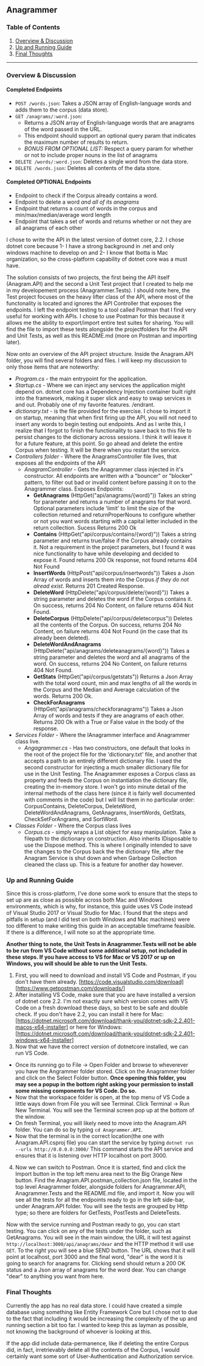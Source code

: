 ## Anagrammer

### Table of Contents
1. [Overview & Discussion](/README.md#overview--discussion)
2. [Up and Running Guide](/README.md#up-and-running-guide)
4. [Final Thoughts](/README.md#final-thoughts)

---
### Overview & Discussion

#### Completed Endpoints
- `POST /words.json`: Takes a JSON array of English-language words and adds them to the corpus (data store).
- `GET /anagrams/:word.json`:
  - Returns a JSON array of English-language words that are anagrams of the word passed in the URL.
  - This endpoint should support an optional query param that indicates the maximum number of results to return.
  - *BONUS FROM OPTIONAL LIST:* Respect a query param for whether or not to include proper nouns in the list of anagrams
- `DELETE /words/:word.json`: Deletes a single word from the data store.
- `DELETE /words.json`: Deletes all contents of the data store.

#### Completed OPTIONAL Endpoints
- Endpoint to check if the Corpus already contains a word.
- Endpoint to delete a word *and all of its anagrams*
- Endpoint that returns a count of words in the corpus and min/max/median/average word length
- Endpoint that takes a set of words and returns whether or not they are all anagrams of each other

I chose to write the API in the latest version of dotnet core, 2.2. I chose dotnet core because 1- I have a strong background in .net and only windows machine to develop on and 2- I know that Ibotta is Mac organization, so the cross-platform capability of dotnet core was a must have.

The solution consists of two projects, the first being the API itself (Anagram.API) and the second a Unit Test project that I created to help me in my developement process (Anagrammer.Tests). I should note here, the Test project focuses on the heavy lifter class of the API, where most of the functonality is located and ignores the  API Controller that exposes the endpoints. I left the endpoint testing to a tool called Postman that I find very useful for working with APIs. I chose to use Postman for this because it allows me the ability to export/import entire test suites for sharing. You will find the file to import these tests alongside the projectfolders for the API and Unit Tests, as well as this README.md (more on Postman and importing later).

Now onto an overview of the API project structure. Inside the Anagram.API folder, you will find several folders and files. I will keep my discussion to only those items that are noteworthy:

* *Program.cs* - the main entrypoint for the application.
* *Startup.cs* - Where we can inject any services the application might depend on. dotnet core has a Dependency Injection container built right into the framework, making it super slick and easy to swap services in and out. Probably one of my favorite features. /endrant.
* *dictionary.txt* - is the file provided for the exercise. I chose to import it on startup, meaning that when first firing up the API, you will not need to insert any words to begin testing out endpoints. And as I write this, I realize that I forgot to finish the functionality to save back to this file to persist changes to the dictionary across sessions. I think it will leave it for a future feature, at this point. So go ahead and delete the entire Corpus when testing. It will be there when you restart the service.
* *Controllers folder* - Where the AnagramsController file lives, that exposes all the endpoints of the API
  + *AnagramController* - Gets the Anagrammer class injected in it's constructor. All endpoints are written with a "bouncer" or "blocker" pattern, to filter out bad or invalid content before passing it on to the Anagrammer class. Exposes Endpoints:
    - **GetAnagrams** (HttpGet("api/anagrams/{word}")) Takes an string for parameter and returns a number of anagrams for that word. Optional parameters include 'limit' to limit the size of the collection returned and returnProperNouns to configure whether or not you want words starting with a capital letter included in the return collection. Sucess Returns 200 Ok
    - **Contains** (HttpGet("api/corpus/contains/{word}")) Takes a string parameter and returns true/false if the Corpus already contains it. Not a requirement in the project parameters, but I found it was nice functionality to have while developing and decided to expose it. Found returns 200 Ok response, not found returns 404 Not Found
    - **InsertWords** (HttpPost("api/corpus/insertwords")) Takes a Json Array of words and inserts them into the Corpus *if they do not alread exist*. Returns 201 Created Response.
    - **DeleteWord** (HttpDelete("api/corpus/delete/{word}")) Takes a string parameter and deletes the word if the Corpus contains it. On success, returns 204 No Content, on failure returns 404 Not Found.
    - **DeleteCorpus** (HttpDelete("api/corpus/deletecorpus")) Deletes all the contents of the Corpus. On success, returns 204 No Content, on failure returns 404 Not Found (in the case that its already been deleted).
    - **DeleteWordAndAnagrams** (HttpDelete("api/anagrams/deleteanagrams/{word}")) Takes a string parameter and deletes the word and all anagrams of the word. On success, returns 204 No Content, on failure returns 404 Not Found.
    - **GetStats** (HttpGet("api/corpus/getstats")) Returns a Json Array with the total word count, min and max lengths of all the words in the Corpus and the Median and Average calculation of the words. Returns 200 Ok.
    - **CheckForAnagrams** (HttpGet("api/anagrams/checkforanagrams")) Takes a Json Array of words and tests if they are anagrams of each other. Returns 200 Ok with a True or False value in the body of the response.
* *Services Folder* - Where the IAnagrammer interface and Anagrammer class live.
  + *Angagrammer.cs* - Has two constructors, one default that looks in the root of the project file for the 'dictionary.txt' file, and another that accepts a path to an entirely different dictionary file. I used the second constructor for injecting a much smaller dictionary file for use in the Unit Testing. The Anagrammer exposes a Corpus class as property and feeds the Corpus on instantiation the dictionary file, creating the in-memory store. I won't go into minute detail of the internal methods of the class here (since it is fairly well documented with comments in the code) but I will list them in no particular order: CorpusContains, DeleteCorpus, DeleteWord, DeleteWordAndAnagrams, GetAnagrams, InsertWords, GetStats, CheckSetForAngrams, and SortWord.
* *Classes Folder* - Where the Corpus class lives
  + *Corpus.cs* - simply wraps a List<string> object for easy manipulation. Take a filepath to the dictionary on construction. Also inherits IDisposable to use the Dispose method. This is where I originally intended to save the changes to the Corpus back the the dictionary file, after the Anagram Service is shut down and when Garbage Collection cleaned the class up. This is a feature for another day however.
  
### Up and Running Guide

Since this is cross-platform, I've done some work to ensure that the steps to set up are as close as possible across both Mac and Windows environments, which is why, for instance, this guide uses VS Code instead of Visual Studio 2017 or Visual Studio for Mac. I found that the steps and pitfalls in setup (and I did test on both Windows and Mac machines) were too different to make writing this guide in an acceptable timeframe feasible. If there is a difference, I will note so at the appropriate time.

**Another thing to note, the Unit Tests in Anagrammer.Tests will not be able to be run from VS Code without some additional setup, not included in these steps. If you have access to VS for Mac or VS 2017 or up on Windows, you will should be able to run the Unit Tests.**

1. First, you will need to download and install VS Code and Postman, if you don't have them already.
[https://code.visualstudio.com/download]
[https://www.getpostman.com/downloads/]
2. After installing VS Code, make sure that you are have installed a version of dotnet core 2.2. I'm not exactly sure which version comes with VS Code on a fresh download these days, so best to be safe and double check. If you don't have 2.2, you can install it here for Mac:
[https://dotnet.microsoft.com/download/thank-you/dotnet-sdk-2.2.401-macos-x64-installer]
or here for Windows:
[https://dotnet.microsoft.com/download/thank-you/dotnet-sdk-2.2.401-windows-x64-installer]
3. Now that we have the correct version of dotnetcore installed, we can run VS Code.
  * Once its running go to File -> Open Folder and browse to wheverever you have the Angrammer folder stored. Click on the Anagrammer folder and click on the Select Folder button. **Once opening this folder, you may see a popup in the bottom right asking your permission to install some missing components for VS Code. Do so.**
  * Now that the workspace folder is open, at the top menu of VS Code a little ways down from File you will see Terminal. Click Terminal -> Run New Terminal. You will see the Terminal screen pop up at the bottom of the window.
  * On fresh Terminal, you will likely need to move into the Anagram.API folder. You can do so by typing `cd Anagrammer.API`. 
  * Now that the terminal is in the correct location(the one with Anagram.API.csproj file) you can start the service by typing `dotnet run --urls http://0.0.0.0:3000/` This command starts the API service and ensures that it is listening over HTTP localhost on port 3000.
4. Now we can switch to Postman. Once it is started, find and click the Import button in the top left menu area next to the Big Orange New button. Find the Anagram.API.postman_collection.json file, located in the top level Anagrammer folder, alongside folders for Anagrammer.API, Anagrammer.Tests and the README.md file, and import it. Now you will see all the tests for all the endpoints ready to go in the left side-bar, under Anagram.API folder. You will see the tests are grouped by Http type; so there are folders for GetTests, PostTests and DeleteTests. 

Now with the service running and Postman ready to go, you can start testing. You can click on any of the tests under the folder, such as GetAnagrams. You will see in the main window, the URL it will test against `http://localhost:3000/api/anagrams/dear` and the HTTP method it will use `GET`. To the right you will see a blue SEND button. The URL shows that it will point at localhost, port 3000 and the final word, "dear" is the word it is going to search for anagrams for. Clicking send should return a 200 OK status and a Json array of anagrams for the word dear. You can change "dear" to anything you want from here.

### Final Thoughts

Currently the app has no real data store. I could have created a simple database using something like Entity Framework Core but I chose not to due to the fact that including it would be increasing the complexity of the up and running section a bit too far. I wanted to keep this as layman as possible, not knowing the background of whoever is looking at this. 

If the app did include data-permanence, like if deleting the entire Corpus did, in fact, irretrievably delete all the contents of the Corpus, I would certainly want some sort of User-Authentication and Authorization service. 


